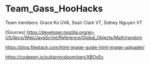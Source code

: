 # Team_Gass_HooHacks
Team members: Grace Ko UVA, Sean Clark VT, Sidney Nguyen VT



[Sources]
https://developer.mozilla.org/en-US/docs/Web/JavaScript/Reference/Global_Objects/Math/random


https://blog.filestack.com/html-image-guide-html-image-uploader/

https://codepen.io/sultanmcdoom/pen/XBOyEx
